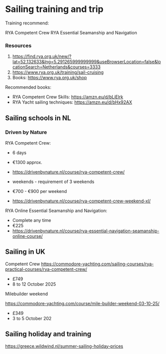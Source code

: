 # Sailing training and trip

Training recommend:

RYA Competent Crew
RYA Essential Seamanship and Navigation

### Resources

1. https://find.rya.org.uk/new/?lat=52.132633&lng=5.291265999999999&useBrowserLocation=false&locationSearch=Netherlands&courses=3333
1. https://www.rya.org.uk/training/sail-cruising
1. Books: https://www.rya.org.uk/shop

Recommended books:

* RYA Competent Crew Skills: https://amzn.eu/d/bLiElrk
* RYA Yacht sailing techniques: https://amzn.eu/d/bHx92AX

## Sailing schools in NL

### Driven by Nature

RYA Competent Crew:

* 6 days
* €1300 approx.
* https://drivenbynature.nl/course/rya-competent-crew/

* weekends - requirement of 3 weekends
* €700 - €900 per weekend
* https://drivenbynature.nl/course/rya-competent-crew-weekend-xl/

RYA Online Essential Seamanship and Navigation:

* Complete any time
* €225
* https://drivenbynature.nl/course/rya-essential-navigation-seamanship-online-course/

## Sailing in UK

Competent Crew
https://commodore-yachting.com/sailing-courses/rya-practical-courses/rya-competent-crew/
- £749
- 8 to 12 October 2025

Milebuilder weekend

https://commodore-yachting.com/course/mile-builder-weekend-03-10-25/
- £349
- 3 to 5 October 202

## Sailing holiday and training

https://greece.wildwind.nl/summer-sailing-holiday-prices